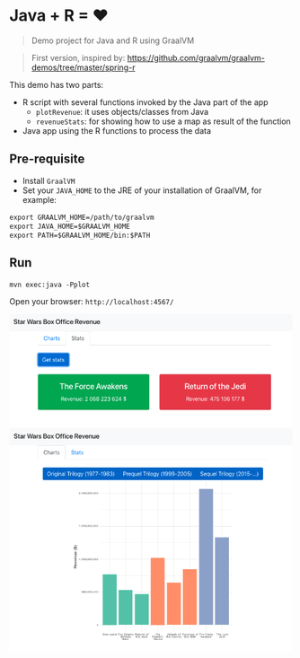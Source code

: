 # Java + R = ❤

> Demo project for Java and R using GraalVM

> First version, inspired by: https://github.com/graalvm/graalvm-demos/tree/master/spring-r 

This demo has two parts:
* R script with several functions invoked by the Java part of the app
  * `plotRevenue`: it uses objects/classes from Java
  * `revenueStats`: for showing how to use a map as result of the function
* Java app using the R functions to process the data


## Pre-requisite

* Install `GraalVM`
* Set your `JAVA_HOME` to the JRE of your installation of GraalVM, for example:
```
export GRAALVM_HOME=/path/to/graalvm
export JAVA_HOME=$GRAALVM_HOME
export PATH=$GRAALVM_HOME/bin:$PATH
```

## Run

```
mvn exec:java -Pplot
```

Open your browser: `http://localhost:4567/`

![Stats](img/stats.png)
![Plot](img/plot.png)
